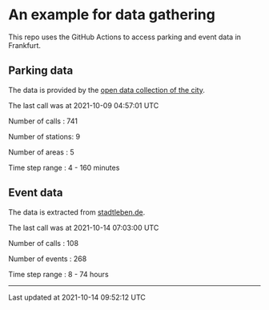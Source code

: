 # An example for data gathering

This repo uses the GitHub Actions to access parking and event data in Frankfurt.

## Parking data
The data is provided by the [open data collection of the city](https://www.offenedaten.frankfurt.de/).

The last call was at 2021-10-09 04:57:01 UTC

Number of calls   : 741

Number of stations:   9

Number of areas   :   5

Time step range   :   4 - 160 minutes


## Event data
The data is extracted from [stadtleben.de](https://stadtleben.de/frankfurt/).

The last call was at 2021-10-14 07:03:00 UTC

Number of calls   : 108

Number of events  : 268

Time step range   :   8 -  74 hours


----

Last updated at 2021-10-14 09:52:12 UTC
